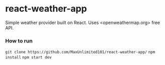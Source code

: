 # react-weather-app

Simple weather provider built on React. 
Uses <openweathermap.org> free API.

### How to run

`git clone https://github.com/MaxUnlimited101/react-weather-app/`
`npm install`
`npm start dev`
